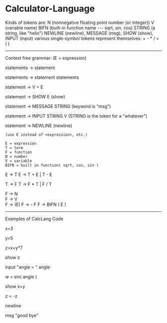 # Calculator-Language
Kinds of tokens are:
  N (nonnegative floating point number (or integer))
  V (variable name)
  BIFN (built-in function name --- sqrt, sin, cos)
  STRING (a string, like "hello")
  NEWLINE (newline), MESSAGE (msg), SHOW (show), INPUT (input)
  various single-symbol tokens represent themselves:   + - * / = ( )  

---------------------
Context free grammar:  (E = expression) 

statements -> statement

statements -> statement statements

statement -> V = E

statement -> SHOW E           (show)

statement -> MESSAGE STRING   (keyword is "msg")

statement -> INPUT STRING V      (STRING is the token for a "whatever")

statement -> NEWLINE          (newline)

    (use E instead of <expression>, etc.)
    
    E = expression
    T = term
    F = function
    N = number
    V = variable
    BIFN = built in function( sqrt, cos, sin )

E -> T
E -> T + E | T - E

T -> F
T -> F * T | F / T

F -> N          
F -> V          
F -> (E)
F -> - F
F -> BIFN ( E )

------------------

Examples of CalcLang Code

x=3

y=5

z=x+y*7

show z

input "angle = " angle

w = sin( angle )

show x+y

z = -z

newline

msg "good bye"


